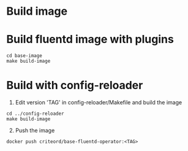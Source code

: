 # Build image

# Build fluentd image with plugins

```
cd base-image
make build-image
```

# Build with config-reloader

1. Edit version 'TAG' in config-reloader/Makefile and build the image

```
cd ../config-reloader
make build-image
```

2. Push the image

```
docker push criteord/base-fluentd-operator:<TAG>
```
